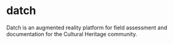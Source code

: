 # datch
Datch is an augmented reality platform for field assessment and documentation for the Cultural Heritage community.
